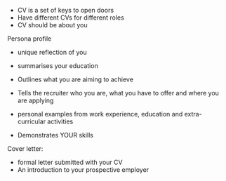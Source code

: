- CV is a set of keys to open doors
- Have different CVs for different roles
- CV should be about you

Persona profile
- unique reflection of you
- summarises your education
- Outlines what you are aiming to achieve
- Tells the recruiter who you are, what you have to offer and where you are applying


- personal examples from work experience, education and extra-curricular activities
- Demonstrates YOUR skills


Cover letter:
- formal letter submitted with your CV
- An introduction to your prospective employer 